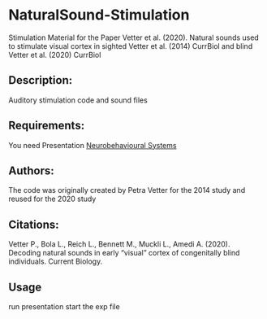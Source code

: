 # NaturalSound-Stimulation
Stimulation Material for the Paper Vetter et al. (2020). Natural sounds used to stimulate visual cortex in sighted Vetter et al. (2014) CurrBiol and blind Vetter et al.  (2020) CurrBiol 

## Description: 
Auditory stimulation code and sound files 

## Requirements:
You need Presentation [Neurobehavioural Systems](https://www.neurobs.com/)

## Authors: 
The code was originally created by Petra Vetter for the 2014 study and reused for the 2020 study

## Citations:  
Vetter P., Bola L., Reich L., Bennett M., Muckli L., Amedi A. (2020). Decoding natural sounds in early “visual” cortex of congenitally blind individuals. Current Biology.

## Usage 
run presentation start the exp file
